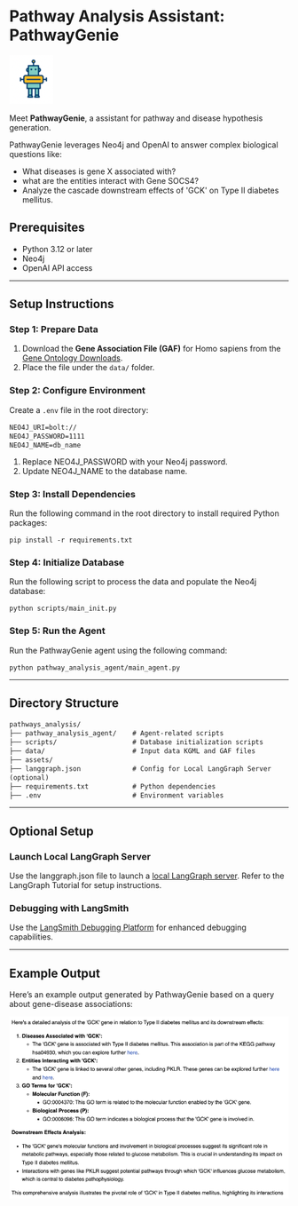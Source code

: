 # Pathway Analysis Assistant: PathwayGenie

![PathwayGenie](assets/r.png)

Meet **PathwayGenie**, a assistant for pathway and disease hypothesis generation.

PathwayGenie leverages Neo4j and OpenAI to answer complex biological questions like:
- What diseases is gene X associated with?
- what are the entities interact with Gene SOCS4?
- Analyze the cascade downstream effects of 'GCK' on Type II diabetes mellitus.

## Prerequisites
- Python 3.12 or later
- Neo4j
- OpenAI API access
---

## Setup Instructions

### Step 1: Prepare Data
1. Download the **Gene Association File (GAF)** for Homo sapiens from the [Gene Ontology Downloads](https://current.geneontology.org/products/pages/downloads.html).
2. Place the file under the `data/` folder.

### Step 2: Configure Environment
Create a `.env` file in the root directory:
```env
NEO4J_URI=bolt://
NEO4J_PASSWORD=1111
NEO4J_NAME=db_name
```
1. Replace NEO4J_PASSWORD with your Neo4j password.
2. Update NEO4J_NAME to the database name.

### Step 3: Install Dependencies
Run the following command in the root directory to install required Python packages:
```env
pip install -r requirements.txt
```

### Step 4: Initialize Database
Run the following script to process the data and populate the Neo4j database:
```env
python scripts/main_init.py
```
### Step 5: Run the Agent
Run the PathwayGenie agent using the following command:
```env
python pathway_analysis_agent/main_agent.py
```
---
##  Directory Structure
```env
pathways_analysis/
├── pathway_analysis_agent/    # Agent-related scripts
├── scripts/                   # Database initialization scripts
├── data/                      # Input data KGML and GAF files
├── assets/
├── langgraph.json             # Config for Local LangGraph Server (optional)
├── requirements.txt           # Python dependencies
├── .env                       # Environment variables
```
---
##  Optional Setup
### Launch Local LangGraph Server
Use the langgraph.json file to launch a [local LangGraph server](https://langchain-ai.github.io/langgraph/tutorials/langgraph-platform/local-server/).
Refer to the LangGraph Tutorial for setup instructions.
### Debugging with LangSmith
Use the [LangSmith Debugging Platform](https://docs.smith.langchain.com/) for enhanced debugging capabilities.

---

## Example Output

Here’s an example output generated by PathwayGenie based on a query about gene-disease associations:

![Example Output](assets/case.png)
